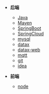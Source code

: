 - **后端**
    - [Java](/java/_sidebar.md)
    - [Maven](/maven/_sidebar.md)
    - [SpringBoot](/springboot/_sidebar.md)
    - [SpringCloud](/spring-cloud/_sidebar.md)
    - [mysql](/mysql/_sidebar.md)
    - [datax](/datax/_sidebar.md)
    - [datax-web](/datax-web/_sidebar.md)
    - [mqtt](/mqtt/_sidebar.md)
    - [git](/git/_sidebar.md)
    - [idea](/idea/_sidebar.md)
    
- **前端**
    - [node](/node/_sidebar.md)
